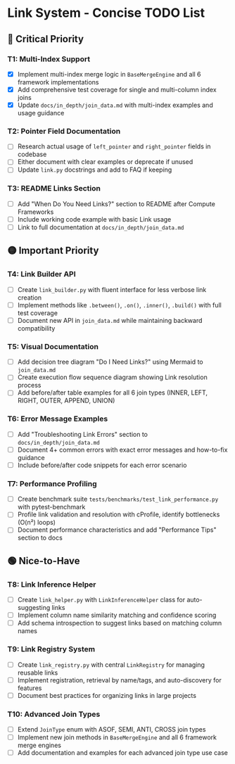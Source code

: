 # Link System - Concise TODO List

## 🔴 Critical Priority

### T1: Multi-Index Support
- [x] Implement multi-index merge logic in `BaseMergeEngine` and all 6 framework implementations
- [x] Add comprehensive test coverage for single and multi-column index joins
- [x] Update `docs/in_depth/join_data.md` with multi-index examples and usage guidance

### T2: Pointer Field Documentation
- [ ] Research actual usage of `left_pointer` and `right_pointer` fields in codebase
- [ ] Either document with clear examples or deprecate if unused
- [ ] Update `link.py` docstrings and add to FAQ if keeping

### T3: README Links Section
- [ ] Add "When Do You Need Links?" section to README after Compute Frameworks
- [ ] Include working code example with basic Link usage
- [ ] Link to full documentation at `docs/in_depth/join_data.md`

## 🟡 Important Priority

### T4: Link Builder API
- [ ] Create `link_builder.py` with fluent interface for less verbose link creation
- [ ] Implement methods like `.between()`, `.on()`, `.inner()`, `.build()` with full test coverage
- [ ] Document new API in `join_data.md` while maintaining backward compatibility

### T5: Visual Documentation
- [ ] Add decision tree diagram "Do I Need Links?" using Mermaid to `join_data.md`
- [ ] Create execution flow sequence diagram showing Link resolution process
- [ ] Add before/after table examples for all 6 join types (INNER, LEFT, RIGHT, OUTER, APPEND, UNION)

### T6: Error Message Examples
- [ ] Add "Troubleshooting Link Errors" section to `docs/in_depth/join_data.md`
- [ ] Document 4+ common errors with exact error messages and how-to-fix guidance
- [ ] Include before/after code snippets for each error scenario

### T7: Performance Profiling
- [ ] Create benchmark suite `tests/benchmarks/test_link_performance.py` with pytest-benchmark
- [ ] Profile link validation and resolution with cProfile, identify bottlenecks (O(n²) loops)
- [ ] Document performance characteristics and add "Performance Tips" section to docs

## 🟢 Nice-to-Have

### T8: Link Inference Helper
- [ ] Create `link_helper.py` with `LinkInferenceHelper` class for auto-suggesting links
- [ ] Implement column name similarity matching and confidence scoring
- [ ] Add schema introspection to suggest links based on matching column names

### T9: Link Registry System
- [ ] Create `link_registry.py` with central `LinkRegistry` for managing reusable links
- [ ] Implement registration, retrieval by name/tags, and auto-discovery for features
- [ ] Document best practices for organizing links in large projects

### T10: Advanced Join Types
- [ ] Extend `JoinType` enum with ASOF, SEMI, ANTI, CROSS join types
- [ ] Implement new join methods in `BaseMergeEngine` and all 6 framework merge engines
- [ ] Add documentation and examples for each advanced join type use case
